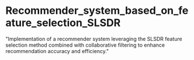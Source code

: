 # Recommender_system_based_on_feature_selection_SLSDR
 "Implementation of a recommender system leveraging the SLSDR feature selection method combined with collaborative filtering to enhance recommendation accuracy and efficiency."
